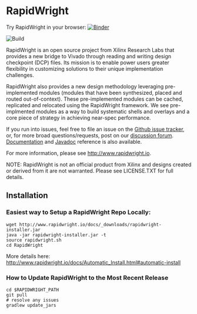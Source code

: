 # RapidWright  

Try RapidWright in your browser: [![Binder](https://mybinder.org/badge_logo.svg)](https://mybinder.org/v2/gh/clavin-xlnx/RapidWright-binder/master?urlpath=%2Fnotebooks%2FHelloWorld.ipynb)

![Build](https://github.com/Xilinx/RapidWright/workflows/Build/badge.svg)

RapidWright is an open source project from Xilinx Research Labs that
provides a new bridge to Vivado through reading and writing design
checkpoint (DCP) files.  Its mission is to enable power users greater
flexibility in customizing solutions to their unique implementation
challenges.

RapidWright also provides a new design methodology leveraging
pre-implemented modules (modules that have been synthesized, placed
and routed out-of-context).  These pre-implemented modules can be
cached, replicated and relocated using the RapidWright framework. We
see pre-implmented modules as a way to build systematic shells and
overlays and a core piece of strategy in achieving near-spec
performance.

If you run into issues, feel free to file an issue on the [Github
issue tracker](https://github.com/Xilinx/RapidWright/issues/new), or,
for more broad questions/requests, post on our [discussion
forum](https://github.com/Xilinx/RapidWright/discussions). [Documentation](http://www.rapidwright.io/docs/index.html)
and [Javadoc](http://www.rapidwright.io/javadoc/index.html) reference is also available.

For more information, please see http://www.rapidwright.io.

NOTE: RapidWright is not an official product from Xilinx and designs
created or derived from it are not warranted. Please see
LICENSE.TXT for full details.

## Installation

### Easiest way to Setup a RapidWright Repo Locally:

```
wget http://www.rapidwright.io/docs/_downloads/rapidwright-installer.jar
java -jar rapidwright-installer.jar -t
source rapidwright.sh
cd RapidWright
```

More details here:
http://www.rapidwright.io/docs/Automatic_Install.html#automatic-install


### How to Update RapidWright to the Most Recent Release

```
cd $RAPIDWRIGHT_PATH
git pull
# resolve any issues
gradlew update_jars
```
